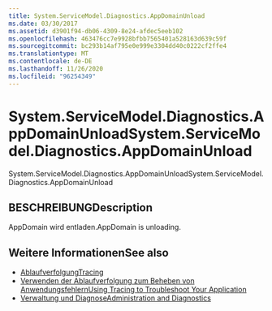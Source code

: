 ```yaml
---
title: System.ServiceModel.Diagnostics.AppDomainUnload
ms.date: 03/30/2017
ms.assetid: d3901f94-db06-4309-8e24-afdec5eeb102
ms.openlocfilehash: 463476cc7e9928bfbb7565401a528163d639c59f
ms.sourcegitcommit: bc293b14af795e0e999e3304dd40c0222cf2ffe4
ms.translationtype: MT
ms.contentlocale: de-DE
ms.lasthandoff: 11/26/2020
ms.locfileid: "96254349"
---
```

# <a name="systemservicemodeldiagnosticsappdomainunload"></a><span data-ttu-id="437f8-102">System.ServiceModel.Diagnostics.AppDomainUnload</span><span class="sxs-lookup"><span data-stu-id="437f8-102">System.ServiceModel.Diagnostics.AppDomainUnload</span></span>

<span data-ttu-id="437f8-103">System.ServiceModel.Diagnostics.AppDomainUnload</span><span class="sxs-lookup"><span data-stu-id="437f8-103">System.ServiceModel.Diagnostics.AppDomainUnload</span></span>  
  
## <a name="description"></a><span data-ttu-id="437f8-104">BESCHREIBUNG</span><span class="sxs-lookup"><span data-stu-id="437f8-104">Description</span></span>  

 <span data-ttu-id="437f8-105">AppDomain wird entladen.</span><span class="sxs-lookup"><span data-stu-id="437f8-105">AppDomain is unloading.</span></span>  
  
## <a name="see-also"></a><span data-ttu-id="437f8-106">Weitere Informationen</span><span class="sxs-lookup"><span data-stu-id="437f8-106">See also</span></span>

- [<span data-ttu-id="437f8-107">Ablaufverfolgung</span><span class="sxs-lookup"><span data-stu-id="437f8-107">Tracing</span></span>](index.md)
- [<span data-ttu-id="437f8-108">Verwenden der Ablaufverfolgung zum Beheben von Anwendungsfehlern</span><span class="sxs-lookup"><span data-stu-id="437f8-108">Using Tracing to Troubleshoot Your Application</span></span>](using-tracing-to-troubleshoot-your-application.md)
- [<span data-ttu-id="437f8-109">Verwaltung und Diagnose</span><span class="sxs-lookup"><span data-stu-id="437f8-109">Administration and Diagnostics</span></span>](../index.md)
